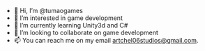 - 👋 Hi, I’m @tumaogames
- 👀 I’m interested in game development
- 🌱 I’m currently learning Unity3d and C#
- 💞️ I’m looking to collaborate on game development
- 📫 You can reach me on my email artchel06studios@gmail.com.

<!---
tumaogames/tumaogames is a ✨ special ✨ repository because its `README.md` (this file) appears on your GitHub profile.
You can click the Preview link to take a look at your changes.
--->
